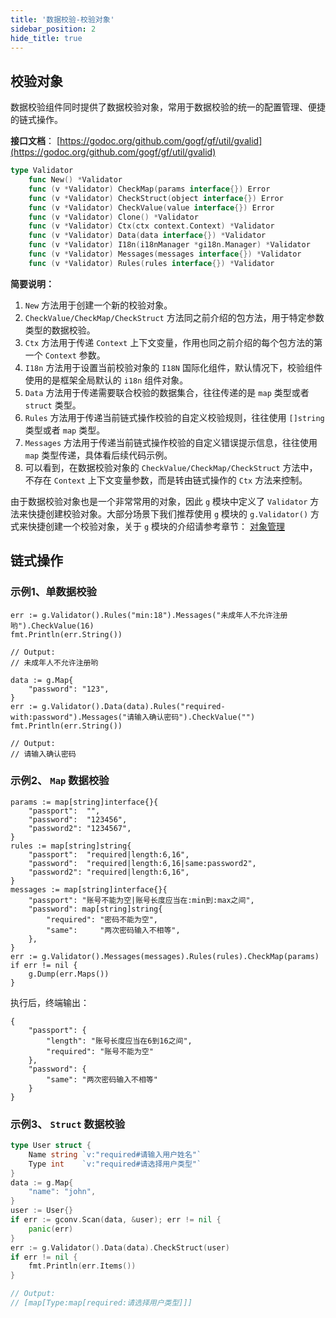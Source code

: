```yaml
---
title: '数据校验-校验对象'
sidebar_position: 2
hide_title: true
---
```


## 校验对象

数据校验组件同时提供了数据校验对象，常用于数据校验的统一的配置管理、便捷的链式操作。

**接口文档**： [https://godoc.org/github.com/gogf/gf/util/gvalid](https://godoc.org/github.com/gogf/gf/util/gvalid)

```go
type Validator
    func New() *Validator
    func (v *Validator) CheckMap(params interface{}) Error
    func (v *Validator) CheckStruct(object interface{}) Error
    func (v *Validator) CheckValue(value interface{}) Error
    func (v *Validator) Clone() *Validator
    func (v *Validator) Ctx(ctx context.Context) *Validator
    func (v *Validator) Data(data interface{}) *Validator
    func (v *Validator) I18n(i18nManager *gi18n.Manager) *Validator
    func (v *Validator) Messages(messages interface{}) *Validator
    func (v *Validator) Rules(rules interface{}) *Validator
```

**简要说明：**

1. `New` 方法用于创建一个新的校验对象。
2. `CheckValue/CheckMap/CheckStruct` 方法同之前介绍的包方法，用于特定参数类型的数据校验。
3. `Ctx` 方法用于传递 `Context` 上下文变量，作用也同之前介绍的每个包方法的第一个 `Context` 参数。
4. `I18n` 方法用于设置当前校验对象的 `I18N` 国际化组件，默认情况下，校验组件使用的是框架全局默认的 `i18n` 组件对象。
5. `Data` 方法用于传递需要联合校验的数据集合，往往传递的是 `map` 类型或者 `struct` 类型。
6. `Rules` 方法用于传递当前链式操作校验的自定义校验规则，往往使用 `[]string` 类型或者 `map` 类型。
7. `Messages` 方法用于传递当前链式操作校验的自定义错误提示信息，往往使用 `map` 类型传递，具体看后续代码示例。
8. 可以看到，在数据校验对象的 `CheckValue/CheckMap/CheckStruct` 方法中，不存在 `Context` 上下文变量参数，而是转由链式操作的 `Ctx` 方法来控制。

由于数据校验对象也是一个非常常用的对象，因此 `g` 模块中定义了 `Validator` 方法来快捷创建校验对象。大部分场景下我们推荐使用 `g` 模块的 `g.Validator()` 方式来快捷创建一个校验对象，关于 `g` 模块的介绍请参考章节： [对象管理](output/goframe-v1.16-md/核心组件-重点/对象管理)

## 链式操作

### 示例1、单数据校验

```
err := g.Validator().Rules("min:18").Messages("未成年人不允许注册哟").CheckValue(16)
fmt.Println(err.String())

// Output:
// 未成年人不允许注册哟
```

```
data := g.Map{
	"password": "123",
}
err := g.Validator().Data(data).Rules("required-with:password").Messages("请输入确认密码").CheckValue("")
fmt.Println(err.String())

// Output:
// 请输入确认密码
```

### 示例2、 `Map` 数据校验

```
params := map[string]interface{}{
	"passport":  "",
	"password":  "123456",
	"password2": "1234567",
}
rules := map[string]string{
	"passport":  "required|length:6,16",
	"password":  "required|length:6,16|same:password2",
	"password2": "required|length:6,16",
}
messages := map[string]interface{}{
	"passport": "账号不能为空|账号长度应当在:min到:max之间",
	"password": map[string]string{
		"required": "密码不能为空",
		"same":     "两次密码输入不相等",
	},
}
err := g.Validator().Messages(messages).Rules(rules).CheckMap(params)
if err != nil {
	g.Dump(err.Maps())
}
```

执行后，终端输出：

```
{
    "passport": {
        "length": "账号长度应当在6到16之间",
        "required": "账号不能为空"
    },
    "password": {
        "same": "两次密码输入不相等"
    }
}
```

### 示例3、 `Struct` 数据校验

```go
type User struct {
	Name string `v:"required#请输入用户姓名"`
	Type int    `v:"required#请选择用户类型"`
}
data := g.Map{
	"name": "john",
}
user := User{}
if err := gconv.Scan(data, &user); err != nil {
	panic(err)
}
err := g.Validator().Data(data).CheckStruct(user)
if err != nil {
	fmt.Println(err.Items())
}

// Output:
// [map[Type:map[required:请选择用户类型]]]
```